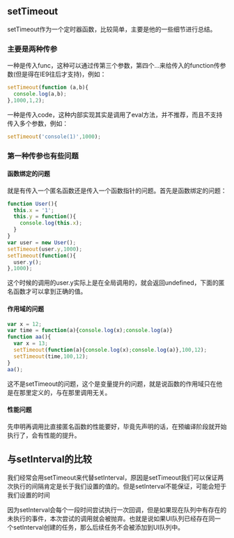 ## setTimeout
setTimeout作为一个定时器函数，比较简单，主要是他的一些细节进行总结。

### 主要是两种传参
一种是传入func，这种可以通过传第三个参数，第四个...来给传入的function传参数(但是得在IE9往后才支持)，例如：

```javascript
setTimeout(function (a,b){
  console.log(a,b);
},1000,1,2);
```

一种是传入code，这种内部实现其实是调用了eval方法，并不推荐，而且不支持传入多个参数，例如：

```javascript
setTimeout('console(1)',1000);
```

### 第一种传参也有些问题
#### 函数绑定的问题
就是有传入一个匿名函数还是传入一个函数指针的问题。首先是函数绑定的问题：

```javascript
function User(){
  this.x = '1';
  this.y = function(){
    console.log(this.x);
  }
}
var user = new User();
setTimeout(user.y,1000);
setTimeout(function(){
  user.y();
},1000);
```

这个时候的调用的user.y实际上是在全局调用的，就会返回undefined，下面的匿名函数才可以拿到正确的值。

#### 作用域的问题
```javascript
var x = 12;
var time = function(a){console.log(x);console.log(a)}
function aa(){
  var x = 13;
  setTimeout(function(a){console.log(x);console.log(a)},100,12);
  setTimeout(time,100,12);
}
aa();
```

这不是setTimeout的问题，这个是变量提升的问题，就是说函数的作用域只在他是在那里定义的，与在那里调用无关。

#### 性能问题
先申明再调用比直接匿名函数的性能要好，毕竟先声明的话，在预编译阶段就开始执行了，会有性能的提升。

## 与setInterval的比较
我们经常会用setTimeout来代替setInterval，原因是setTimeout我们可以保证两次执行的间隔肯定是长于我们设置的值的。但是setInterval不能保证，可能会短于我们设置的时间

因为setInterval会每个一段时间尝试执行一次回调，但是如果现在队列中有存在的未执行的事件，本次尝试的调用就会被抛弃。也就是说如果UI队列已经存在同一个setInterval创建的任务，那么后续任务不会被添加到UI队列中。
